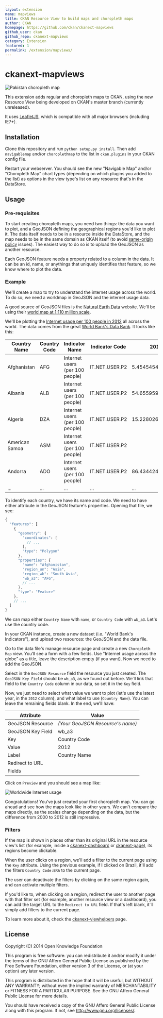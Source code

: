 ```yaml
---
layout: extension
name: mapviews
title: CKAN Resource View to build maps and choropleth maps
author: CKAN
homepage: https://github.com/ckan/ckanext-mapviews
github_user: ckan
github_repo: ckanext-mapviews
category: Extension
featured: 1
permalink: /extension/mapviews/
---
```



ckanext-mapviews
================

![Pakistan choropleth map](doc/img/pakistan.png)

This extension adds regular and choropleth maps to CKAN, using the new
Resource View being developed on CKAN's master branch (currently
unreleased).

It uses [LeafletJS](http://leafletjs.com), which is compatible with all
major browsers (including IE7+).

Installation
------------

Clone this repository and run `python setup.py install`. Then add
`navigablemap` and/or `choroplethmap` to the list in `ckan.plugins` in
your CKAN config file.

Restart your webserver. You should see the new "Navigable Map" and/or
"Choropleth Map" chart types (depending on which plugins you added to
the list) as options in the view type's list on any resource that's in
the DataStore.

Usage
-----

### Pre-requisites

To start creating choropleth maps, you need two things: the data you
want to plot, and a GeoJSON defining the geographical regions you'd like
to plot it. The data itself needs to be in a resource inside the
DataStore, and the map needs to be in the same domain as CKAN itself (to
avoid [same-origin
policy](http://en.wikipedia.org/wiki/Same-origin_policy) issues). The
easiest way to do so is to upload the GeoJSON as another resource.

Each GeoJSON feature needs a property related to a column in the data.
It can be an id, name, or anythings that uniquely identifies that
feature, so we know where to plot the data.

### Example

We'll create a map to try to understand the internet usage across the
world. To do so, we need a worldmap in GeoJSON and the internet usage
data.

A good source of GeoJSON files is the [Natural Earth
Data](http://naturalearthdata.com/) website. We'll be using their [world
map at 1:110 million
scale](https://github.com/nvkelso/natural-earth-vector/blob/master/geojson/ne_110m_admin_0_countries.geojson).

We'll be plotting the [Internet usage per 100 people in
2012](doc/internet-users-per-100-people.csv) all across the world. The
data comes from the great [World Bank's Data
Bank](http://databank.worldbank.org/data/home.aspx). It looks like this:

<table>
<colgroup>
<col style="width: 15%" />
<col style="width: 13%" />
<col style="width: 34%" />
<col style="width: 15%" />
<col style="width: 17%" />
<col style="width: 3%" />
</colgroup>
<thead>
<tr class="header">
<th>Country Name</th>
<th>Country Code</th>
<th>Indicator Name</th>
<th>Indicator Code</th>
<th>2012</th>
<th>...</th>
</tr>
</thead>
<tbody>
<tr class="odd">
<td>Afghanistan</td>
<td>AFG</td>
<td>Internet users (per 100 people)</td>
<td>IT.NET.USER.P2</td>
<td>5.45454545454545</td>
<td>...</td>
</tr>
<tr class="even">
<td>Albania</td>
<td>ALB</td>
<td>Internet users (per 100 people)</td>
<td>IT.NET.USER.P2</td>
<td>54.6559590399494</td>
<td>...</td>
</tr>
<tr class="odd">
<td>Algeria</td>
<td>DZA</td>
<td>Internet users (per 100 people)</td>
<td>IT.NET.USER.P2</td>
<td>15.2280267564417</td>
<td>...</td>
</tr>
<tr class="even">
<td>American Samoa</td>
<td>ASM</td>
<td>Internet users (per 100 people)</td>
<td>IT.NET.USER.P2</td>
<td></td>
<td>...</td>
</tr>
<tr class="odd">
<td>Andorra</td>
<td>ADO</td>
<td>Internet users (per 100 people)</td>
<td>IT.NET.USER.P2</td>
<td>86.4344246167258</td>
<td>...</td>
</tr>
<tr class="even">
<td>...</td>
<td>...</td>
<td>...</td>
<td>...</td>
<td>...</td>
<td>...</td>
</tr>
</tbody>
</table>

To identify each country, we have its name and code. We need to have
either attribute in the GeoJSON feature's properties. Opening that file,
we see:

``` javascript
{
  "features": [
    {
      "geometry": {
        "coordinates": [
          // ...
        ],
        "type": "Polygon"
      },
      "properties": {
        "name": "Afghanistan",
        "region_un": "Asia",
        "region_wb": "South Asia",
        "wb_a3": "AFG",
        // ...
      },
      "type": "Feature"
    },
    // ...
  ]
}
```

We can map either `Country Name` with `name`, or `Country Code` with
`wb_a3`. Let's use the country code.

In your CKAN instance, create a new dataset (i.e. "World Bank's
Indicators"), and upload two resources: the GeoJSON and the data file.

Go to the data file's manage resource page and create a new
`Choropleth Map` view. You'll see a form with a few fields. Use
"Internet usage across the globe" as a title, leave the description
empty (if you want). Now we need to add the GeoJSON.

Select in the `GeoJSON Resource` field the resource you just created.
The `GeoJSON Key Field` should be `wb_a3`, as we found out before. We'll
link that field to the `Country Code` column in our data, so set it in
the `Key` field.

Now, we just need to select what value we want to plot (let's use the
latest year, in the `2012` column), and what label to use
(`Country Name`). You can leave the remaining fields blank. In the end,
we'll have:

| Attribute         | Value                            |
|-------------------|----------------------------------|
| GeoJSON Resource  | *(Your GeoJSON Resource's name)* |
| GeoJSON Key Field | wb\_a3                           |
| Key               | Country Code                     |
| Value             | 2012                             |
| Label             | Country Name                     |
| Redirect to URL   |                                  |
| Fields            |                                  |

Click on `Preview` and you should see a map like:

![Worldwide Internet usage](doc/img/worldwide-internet-usage.png)

Congratulations! You've just created your first choropleth map. You can
go ahead and see how the maps look like in other years. We can't compare
the maps directly, as the scales change depending on the data, but the
difference from 2000 to 2012 is still impressive.

### Filters

If the map is shown in places other than its original URL in the
resource view's list (for example, inside a
[ckanext-dashboard](//github.com/ckan/ckanext-dashboard) or
[ckanext-page](//github.com/ckan/ckanext-pages)), its regions become
clickable.

When the user clicks on a region, we'll add a filter to the current page
using the `Key` attribute. Using the previous example, if I clicked on
Brazil, it'll add the filters `Country Code:BRA` to the current page.

The user can deactivate the filters by clicking on the same region
again, and can activate multiple filters.

If you'd like to, when clicking on a region, redirect the user to
another page with that filter set (for example, another resource view or
a dashboard), you can add the target URL to the `Redirect to URL` field.
If that's left blank, it'll simply add filters to the current page.

To learn more about it, check the
[ckanext-viewhelpers](//github.com/ckan/ckanext-viewhelpers) page.

License
-------

Copyright (C) 2014 Open Knowledge Foundation

This program is free software: you can redistribute it and/or modify it
under the terms of the GNU Affero General Public License as published by
the Free Software Foundation, either version 3 of the License, or (at
your option) any later version.

This program is distributed in the hope that it will be useful, but
WITHOUT ANY WARRANTY; without even the implied warranty of
MERCHANTABILITY or FITNESS FOR A PARTICULAR PURPOSE. See the GNU Affero
General Public License for more details.

You should have received a copy of the GNU Affero General Public License
along with this program. If not, see
<a href="http://www.gnu.org/licenses/" class="uri">http://www.gnu.org/licenses/</a>.

